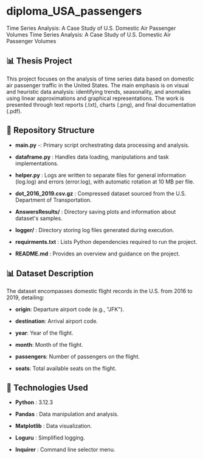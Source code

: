 # diploma_USA_passengers
Time Series Analysis: A Case Study of U.S. Domestic Air Passenger Volumes
Time Series Analysis: A Case Study of U.S. Domestic Air Passenger Volumes

## 📊 Thesis Project

This project focuses on the analysis of time series data based on domestic air passenger traffic in the United States. The main emphasis is on visual and heuristic data analysis: identifying trends, seasonality, and anomalies using linear approximations and graphical representations. The work is presented through text reports (.txt), charts (.png), and final documentation (.pdf).

## 📁 Repository Structure
- **main.py** -: Primary script orchestrating data processing and analysis.

- **dataframe.py** : Handles data loading, manipulations and task implementations.

- **helper.py** : Logs are written to separate files for general information (log.log) and errors (error.log), with automatic rotation at 10 MB per file.

- **dot_2016_2019.csv.gz** : Compressed dataset sourced from the U.S. Department of Transportation.

- **AnswersResults/** : Directory saving plots and information about dataset's samples.

- **logger/** : Directory storing log files generated during execution.

- **requirments.txt** : Lists Python dependencies required to run the project.

- **README.md** : Provides an overview and guidance on the project.


## 📊 Dataset Description
The dataset encompasses domestic flight records in the U.S. from 2016 to 2019, detailing:

- **origin**: Departure airport code (e.g., "JFK").

- **destination**: Arrival airport code.

- **year**: Year of the flight.

- **month**: Month of the flight.

- **passengers**: Number of passengers on the flight.

- **seats**: Total available seats on the flight.


## 🧰 Technologies Used
- **Python** : 3.12.3

- **Pandas** : Data manipulation and analysis.

- **Matplotlib** : Data visualization.

- **Loguru** : Simplified logging.

- **Inquirer** : Command line selector menu.
